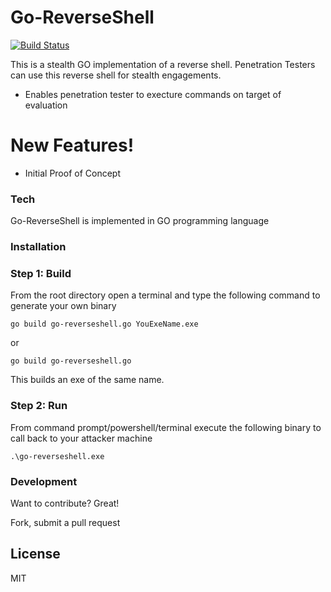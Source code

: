 # Go-ReverseShell

[![Build Status](https://travis-ci.com/lismore/go-reverseshell.svg?branch=master)](https://travis-ci.com/lismore/go-reverseshell)

This is a stealth GO implementation of a reverse shell.  Penetration Testers can use this reverse shell for stealth engagements.

  - Enables penetration tester to execture commands on target of evaluation

# New Features!

  - Initial Proof of Concept

### Tech

Go-ReverseShell is implemented in GO programming language

### Installation

### Step 1: Build

From the root directory open a terminal and type the following command to generate your own binary

``` shell
go build go-reverseshell.go YouExeName.exe 
```
or
```
go build go-reverseshell.go
```
This builds an exe of the same name.

### Step 2: Run
From command prompt/powershell/terminal execute the following binary to call back to your attacker machine
``` CMD
.\go-reverseshell.exe
```

### Development

Want to contribute? Great!

Fork, submit a pull request

License
----

MIT

